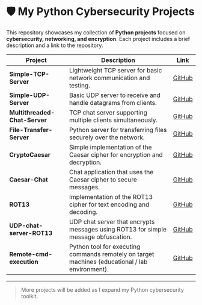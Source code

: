 # 🛡️ My Python Cybersecurity Projects

This repository showcases my collection of **Python projects** focused on **cybersecurity, networking, and encryption**. Each project includes a brief description and a link to the repository.

| Project | Description | Link |
|---------|-------------|------|
| **Simple-TCP-Server** | Lightweight TCP server for basic network communication and testing. | [GitHub](https://github.com/zared1/Simple-TCP-Server) |
| **Simple-UDP-Server** | Basic UDP server to receive and handle datagrams from clients. | [GitHub](https://github.com/zared1/Simple-UDP-Server) |
| **Multithreaded-Chat-Server** | TCP chat server supporting multiple clients simultaneously. | [GitHub](https://github.com/zared1/Multithreaded-Chat-Server) |
| **File-Transfer-Server** | Python server for transferring files securely over the network. | [GitHub](https://github.com/zared1/File-Transfer-Server) |
| **CryptoCaesar** | Simple implementation of the Caesar cipher for encryption and decryption. | [GitHub](https://github.com/zared1/CryptoCaesar) |
| **Caesar-Chat** | Chat application that uses the Caesar cipher to secure messages. | [GitHub](https://github.com/zared1/Caesar-Chat) |
| **ROT13** | Implementation of the ROT13 cipher for text encoding and decoding. | [GitHub](https://github.com/zared1/ROT13) |
| **UDP-chat-server-ROT13** | UDP chat server that encrypts messages using ROT13 for simple message obfuscation. | [GitHub](https://github.com/zared1/UDP-chat-server-ROT13) |
| **Remote-cmd-execution** | Python tool for executing commands remotely on target machines (educational / lab environment). | [GitHub](https://github.com/zared1/Remote-cmd-execution) |

---

> More projects will be added as I expand my Python cybersecurity toolkit.
